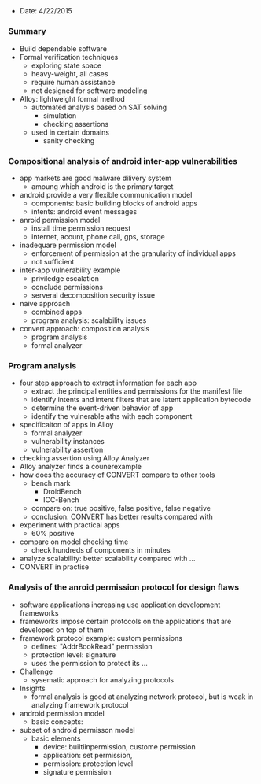 ## 

- Date: 4/22/2015

### Summary
- Build dependable software
- Formal verification techniques
  - exploring state space
  - heavy-weight, all cases
  - require human assistance
  - not designed for software modeling
- Alloy: lightweight formal method
  - automated analysis based on SAT solving
    - simulation
    - checking assertions
  - used in certain domains
    - sanity checking 
    

### Compositional analysis of android inter-app vulnerabilities
- app markets are good malware dilivery system
  - amoung which android is the primary target
- android provide a very flexible communication model
  - components: basic building blocks of android apps
  - intents: android event messages
- anroid permission model
  - install time permission request
  - internet, acount, phone call, gps, storage
- inadequare permission model
  - enforcement of permission at the granularity of individual apps
  - not sufficient
- inter-app vulnerability example
  - priviledge escalation
  - conclude permissions
  - serveral decomposition security issue
- naive approach
  - combined apps
  - program analysis: scalability issues
- convert approach: composition analysis
  - program analysis
  - formal analyzer

### Program analysis
- four step approach to extract information for each app
  - extract the principal entities and permissions for the manifest file
  - identify intents and intent filters that are latent application bytecode
  - determine the event-driven behavior of app
  - identify the vulnerable aths with each component
- specificaiton of apps in Alloy
  - formal analyzer
  - vulnerability instances
  - vulnerability assertion
- checking assertion using Alloy Analyzer
- Alloy analyzer finds a counerexample
- how does the accuracy of CONVERT compare to other tools
  - bench mark
    - DroidBench
    - ICC-Bench
  - compare on: true positive, false positive, false negative
  - conclusion: CONVERT has better results compared with 
- experiment with practical apps
  - 60% positive
- compare on model checking time
  - check hundreds of components in minutes
- analyze scalability: better scalability compared with ...
- CONVERT in practise
  
### Analysis of the anroid permission protocol for design flaws
- software applications increasing use application development frameworks
- frameworks impose certain protocols on the applications that are developed on top of them
- framework protocol example: custom permissions
  - defines: "AddrBookRead" permission
  - protection level: signature
  - uses the permission to protect its ...
- Challenge
  - sysematic approach for analyzing protocols
- Insights
  - formal analysis is good at analyzing network protocol, but is weak in analyzing framework protocol
- android permission model
  - basic concepts: 
- subset of android permisson model 
  - basic elements
    - device: builtiinpermission, custome permission
    - application: set permission, 
    - permission: protection level
    - signature permission
  
